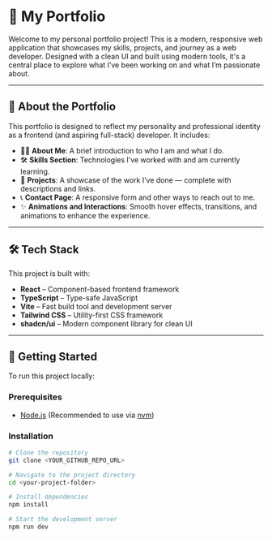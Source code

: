 # 🌟 My Portfolio

Welcome to my personal portfolio project! This is a modern, responsive web application that showcases my skills, projects, and journey as a web developer. Designed with a clean UI and built using modern tools, it's a central place to explore what I’ve been working on and what I’m passionate about.

---

## 📝 About the Portfolio

This portfolio is designed to reflect my personality and professional identity as a frontend (and aspiring full-stack) developer. It includes:

- 👨‍💻 **About Me**: A brief introduction to who I am and what I do.
- 🛠️ **Skills Section**: Technologies I’ve worked with and am currently learning.
- 💼 **Projects**: A showcase of the work I’ve done — complete with descriptions and links.
- 📞 **Contact Page**: A responsive form and other ways to reach out to me.
- ✨ **Animations and Interactions**: Smooth hover effects, transitions, and animations to enhance the experience.

---

## 🛠️ Tech Stack

This project is built with:

- **React** – Component-based frontend framework
- **TypeScript** – Type-safe JavaScript
- **Vite** – Fast build tool and development server
- **Tailwind CSS** – Utility-first CSS framework
- **shadcn/ui** – Modern component library for clean UI

---

## 🚀 Getting Started

To run this project locally:

### Prerequisites

- [Node.js](https://nodejs.org/) (Recommended to use via [nvm](https://github.com/nvm-sh/nvm))

### Installation

```bash
# Clone the repository
git clone <YOUR_GITHUB_REPO_URL>

# Navigate to the project directory
cd <your-project-folder>

# Install dependencies
npm install

# Start the development server
npm run dev
